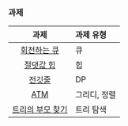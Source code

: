### 과제
|과제|과제 유형|
|:--:|:-------|
|[회전하는 큐](https://www.acmicpc.net/problem/1021)|큐|
|[절댓값 힙](https://www.acmicpc.net/problem/11286)|힙|
|[전깃줄](https://www.acmicpc.net/problem/2565)|DP|
|[ATM](https://www.acmicpc.net/problem/11399)|그리디, 정렬|
|[트리의 부모 찾기](https://www.acmicpc.net/problem/11725)|트리 탐색|

